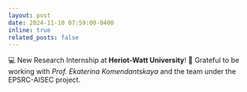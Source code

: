 ```yaml
---
layout: post
date: 2024-11-10 07:59:00-0400
inline: true
related_posts: false
---
```

:computer: New Research Internship at **Heriot-Watt University**! 🏴󠁧󠁢󠁳󠁣󠁴󠁿 
Grateful to be working with *Prof. Ekaterina Komendantskaya* and the team under the EPSRC-AISEC project.


